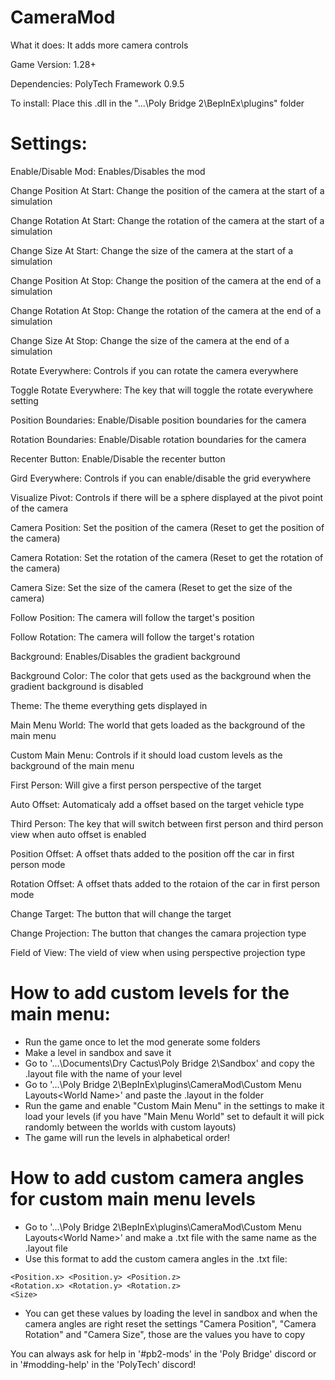 # CameraMod

What it does: It adds more camera controls

Game Version: 1.28+

Dependencies: PolyTech Framework 0.9.5

To install: Place this .dll in the "...\Poly Bridge 2\BepInEx\plugins" folder


# Settings:
Enable/Disable Mod: Enables/Disables the mod

Change Position At Start: Change the position of the camera at the start of a simulation

Change Rotation At Start: Change the rotation of the camera at the start of a simulation

Change Size At Start: Change the size of the camera at the start of a simulation

Change Position At Stop: Change the position of the camera at the end of a simulation

Change Rotation At Stop: Change the rotation of the camera at the end of a simulation

Change Size At Stop: Change the size of the camera at the end of a simulation

Rotate Everywhere: Controls if you can rotate the camera everywhere

Toggle Rotate Everywhere: The key that will toggle the rotate everywhere setting

Position Boundaries: Enable/Disable position boundaries for the camera

Rotation Boundaries: Enable/Disable rotation boundaries for the camera

Recenter Button: Enable/Disable the recenter button

Gird Everywhere: Controls if you can enable/disable the grid everywhere

Visualize Pivot: Controls if there will be a sphere displayed at the pivot point of the camera

Camera Position: Set the position of the camera (Reset to get the position of the camera)

Camera Rotation: Set the rotation of the camera (Reset to get the rotation of the camera)

Camera Size: Set the size of the camera (Reset to get the size of the camera)

Follow Position: The camera will follow the target's position

Follow Rotation: The camera will follow the target's rotation

Background: Enables/Disables the gradient background

Background Color: The color that gets used as the background when the gradient background is disabled

Theme: The theme everything gets displayed in

Main Menu World: The world that gets loaded as the background of the main menu

Custom Main Menu: Controls if it should load custom levels as the background of the main menu

First Person: Will give a first person perspective of the target

Auto Offset: Automaticaly add a offset based on the target vehicle type

Third Person: The key that will switch between first person and third person view when auto offset is enabled

Position Offset: A offset thats added to the position off the car in first person mode

Rotation Offset: A offset thats added to the rotaion of the car in first person mode

Change Target: The button that will change the target

Change Projection: The button that changes the camara projection type

Field of View: The vield of view when using perspective projection type

# How to add custom levels for the main menu:
- Run the game once to let the mod generate some folders
- Make a level in sandbox and save it
- Go to '...\Documents\Dry Cactus\Poly Bridge 2\Sandbox' and copy the .layout file with the name of your level
- Go to '...\Poly Bridge 2\BepInEx\plugins\CameraMod\Custom Menu Layouts\<World Name>' and paste the .layout in the folder
- Run the game and enable "Custom Main Menu" in the settings to make it load your levels (if you have "Main Menu World" set to default it will pick randomly between the worlds with custom layouts)
- The game will run the levels in alphabetical order!

# How to add custom camera angles for custom main menu levels
- Go to '...\Poly Bridge 2\BepInEx\plugins\CameraMod\Custom Menu Layouts\<World Name>' and make a .txt file with the same name as the .layout file
- Use this format to add the custom camera angles in the .txt file:
~~~text
<Position.x> <Position.y> <Position.z>
<Rotation.x> <Rotation.y> <Rotation.z>
<Size>
~~~
- You can get these values by loading the level in sandbox and when the camera angles are right reset the settings "Camera Position", "Camera Rotation" and "Camera Size", those are the values you have to copy
	
You can always ask for help in '#pb2-mods' in the 'Poly Bridge' discord or in '#modding-help' in the 'PolyTech' discord!
